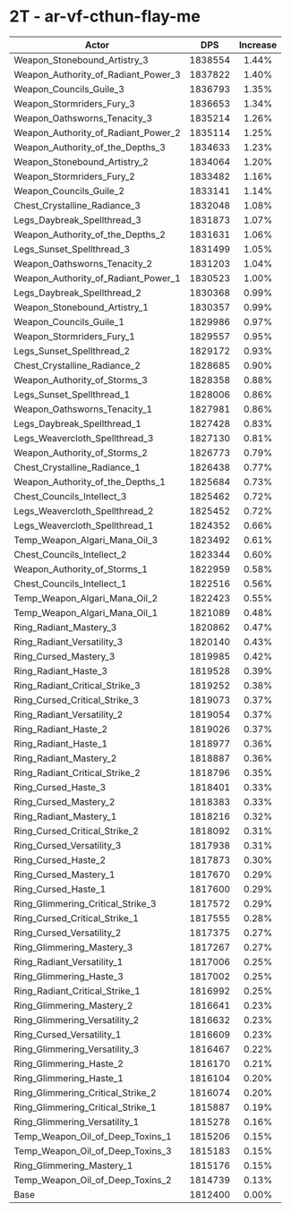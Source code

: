 # 2T - ar-vf-cthun-flay-me
| Actor | DPS | Increase |
|---|:---:|:---:|
|Weapon_Stonebound_Artistry_3|1838554|1.44%|
|Weapon_Authority_of_Radiant_Power_3|1837822|1.40%|
|Weapon_Councils_Guile_3|1836793|1.35%|
|Weapon_Stormriders_Fury_3|1836653|1.34%|
|Weapon_Oathsworns_Tenacity_3|1835214|1.26%|
|Weapon_Authority_of_Radiant_Power_2|1835114|1.25%|
|Weapon_Authority_of_the_Depths_3|1834633|1.23%|
|Weapon_Stonebound_Artistry_2|1834064|1.20%|
|Weapon_Stormriders_Fury_2|1833482|1.16%|
|Weapon_Councils_Guile_2|1833141|1.14%|
|Chest_Crystalline_Radiance_3|1832048|1.08%|
|Legs_Daybreak_Spellthread_3|1831873|1.07%|
|Weapon_Authority_of_the_Depths_2|1831631|1.06%|
|Legs_Sunset_Spellthread_3|1831499|1.05%|
|Weapon_Oathsworns_Tenacity_2|1831203|1.04%|
|Weapon_Authority_of_Radiant_Power_1|1830523|1.00%|
|Legs_Daybreak_Spellthread_2|1830368|0.99%|
|Weapon_Stonebound_Artistry_1|1830357|0.99%|
|Weapon_Councils_Guile_1|1829986|0.97%|
|Weapon_Stormriders_Fury_1|1829557|0.95%|
|Legs_Sunset_Spellthread_2|1829172|0.93%|
|Chest_Crystalline_Radiance_2|1828685|0.90%|
|Weapon_Authority_of_Storms_3|1828358|0.88%|
|Legs_Sunset_Spellthread_1|1828006|0.86%|
|Weapon_Oathsworns_Tenacity_1|1827981|0.86%|
|Legs_Daybreak_Spellthread_1|1827428|0.83%|
|Legs_Weavercloth_Spellthread_3|1827130|0.81%|
|Weapon_Authority_of_Storms_2|1826773|0.79%|
|Chest_Crystalline_Radiance_1|1826438|0.77%|
|Weapon_Authority_of_the_Depths_1|1825684|0.73%|
|Chest_Councils_Intellect_3|1825462|0.72%|
|Legs_Weavercloth_Spellthread_2|1825452|0.72%|
|Legs_Weavercloth_Spellthread_1|1824352|0.66%|
|Temp_Weapon_Algari_Mana_Oil_3|1823492|0.61%|
|Chest_Councils_Intellect_2|1823344|0.60%|
|Weapon_Authority_of_Storms_1|1822959|0.58%|
|Chest_Councils_Intellect_1|1822516|0.56%|
|Temp_Weapon_Algari_Mana_Oil_2|1822423|0.55%|
|Temp_Weapon_Algari_Mana_Oil_1|1821089|0.48%|
|Ring_Radiant_Mastery_3|1820862|0.47%|
|Ring_Radiant_Versatility_3|1820140|0.43%|
|Ring_Cursed_Mastery_3|1819985|0.42%|
|Ring_Radiant_Haste_3|1819528|0.39%|
|Ring_Radiant_Critical_Strike_3|1819252|0.38%|
|Ring_Cursed_Critical_Strike_3|1819073|0.37%|
|Ring_Radiant_Versatility_2|1819054|0.37%|
|Ring_Radiant_Haste_2|1819026|0.37%|
|Ring_Radiant_Haste_1|1818977|0.36%|
|Ring_Radiant_Mastery_2|1818887|0.36%|
|Ring_Radiant_Critical_Strike_2|1818796|0.35%|
|Ring_Cursed_Haste_3|1818401|0.33%|
|Ring_Cursed_Mastery_2|1818383|0.33%|
|Ring_Radiant_Mastery_1|1818216|0.32%|
|Ring_Cursed_Critical_Strike_2|1818092|0.31%|
|Ring_Cursed_Versatility_3|1817938|0.31%|
|Ring_Cursed_Haste_2|1817873|0.30%|
|Ring_Cursed_Mastery_1|1817670|0.29%|
|Ring_Cursed_Haste_1|1817600|0.29%|
|Ring_Glimmering_Critical_Strike_3|1817572|0.29%|
|Ring_Cursed_Critical_Strike_1|1817555|0.28%|
|Ring_Cursed_Versatility_2|1817375|0.27%|
|Ring_Glimmering_Mastery_3|1817267|0.27%|
|Ring_Radiant_Versatility_1|1817006|0.25%|
|Ring_Glimmering_Haste_3|1817002|0.25%|
|Ring_Radiant_Critical_Strike_1|1816992|0.25%|
|Ring_Glimmering_Mastery_2|1816641|0.23%|
|Ring_Glimmering_Versatility_2|1816632|0.23%|
|Ring_Cursed_Versatility_1|1816609|0.23%|
|Ring_Glimmering_Versatility_3|1816467|0.22%|
|Ring_Glimmering_Haste_2|1816170|0.21%|
|Ring_Glimmering_Haste_1|1816104|0.20%|
|Ring_Glimmering_Critical_Strike_2|1816074|0.20%|
|Ring_Glimmering_Critical_Strike_1|1815887|0.19%|
|Ring_Glimmering_Versatility_1|1815278|0.16%|
|Temp_Weapon_Oil_of_Deep_Toxins_1|1815206|0.15%|
|Temp_Weapon_Oil_of_Deep_Toxins_3|1815183|0.15%|
|Ring_Glimmering_Mastery_1|1815176|0.15%|
|Temp_Weapon_Oil_of_Deep_Toxins_2|1814739|0.13%|
|Base|1812400|0.00%|
